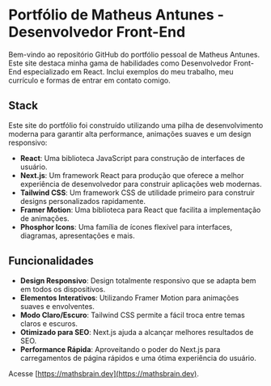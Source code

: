 # Portfólio de Matheus Antunes - Desenvolvedor Front-End

Bem-vindo ao repositório GitHub do portfólio pessoal de Matheus Antunes. Este site destaca minha gama de habilidades como Desenvolvedor Front-End especializado em React. Inclui exemplos do meu trabalho, meu currículo e formas de entrar em contato comigo.

## Stack

Este site do portfólio foi construído utilizando uma pilha de desenvolvimento moderna para garantir alta performance, animações suaves e um design responsivo:

- **React**: Uma biblioteca JavaScript para construção de interfaces de usuário.
- **Next.js**: Um framework React para produção que oferece a melhor experiência de desenvolvedor para construir aplicações web modernas.
- **Tailwind CSS**: Um framework CSS de utilidade primeiro para construir designs personalizados rapidamente.
- **Framer Motion**: Uma biblioteca para React que facilita a implementação de animações.
- **Phosphor Icons**: Uma família de ícones flexível para interfaces, diagramas, apresentações e mais.

## Funcionalidades

- **Design Responsivo**: Design totalmente responsivo que se adapta bem em todos os dispositivos.
- **Elementos Interativos**: Utilizando Framer Motion para animações suaves e envolventes.
- **Modo Claro/Escuro**: Tailwind CSS permite a fácil troca entre temas claros e escuros.
- **Otimizado para SEO**: Next.js ajuda a alcançar melhores resultados de SEO.
- **Performance Rápida**: Aproveitando o poder do Next.js para carregamentos de página rápidos e uma ótima experiência do usuário.

Acesse [https://mathsbrain.dev](https://mathsbrain.dev).
